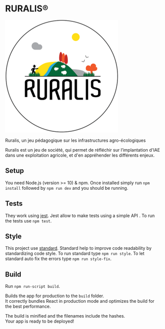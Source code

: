 # RURALIS®
![logo](public/ruralisLogo.png)

Ruralis, un jeu pédagogique sur les infrastructures agro-écologiques

Ruralis est un jeu de société, qui permet de réfléchir sur l’implantation d'IAE dans une exploitation agricole, et d'en appréhender les différents enjeux.

## Setup
You need Node.js (version >= 10) & npm. Once installed simply run `npm install` followed by `npm run dev` and you should be running.

## Tests
They work using [jest](https://jestjs.io/). Jest allow to make tests using a simple API . To run the tests use `npm test`.

## Style
This project use [standard](https://standardjs.com/). Standard help to improve code readability by standardizing code style. To run standard type `npm run style`. To let standard auto fix the errors type `npm run style-fix`.

## Build
Run `npm run-script build`.

Builds the app for production to the `build` folder.<br />
It correctly bundles React in production mode and optimizes the build for the best performance.

The build is minified and the filenames include the hashes.<br />
Your app is ready to be deployed!
